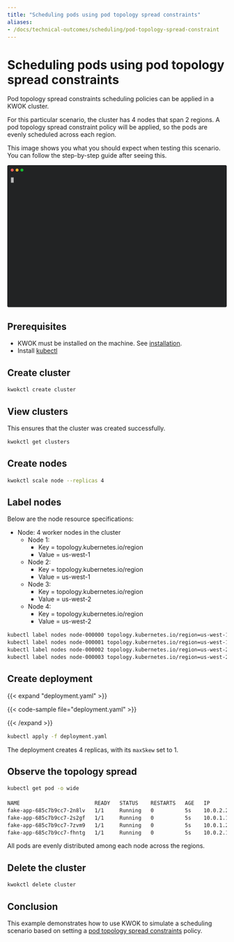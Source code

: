 ```yaml
---
title: "Scheduling pods using pod topology spread constraints"
aliases:
- /docs/technical-outcomes/scheduling/pod-topology-spread-constraint
---
```


# Scheduling pods using pod topology spread constraints

Pod topology spread constraints scheduling policies can be applied in a KWOK cluster.

For this particular scenario, the cluster has 4 nodes that span 2 regions.
A pod topology spread constraint policy will be applied, so the pods are evenly scheduled across each region.

This image shows you what you should expect when testing this scenario.
You can follow the step-by-step guide after seeing this.

<img width="700px" src="pod-topology-spread-constraint.svg">

## Prerequisites

- KWOK must be installed on the machine. See [installation](https://kwok.sigs.k8s.io/docs/user/installation/).
- Install [kubectl](https://kubernetes.io/docs/tasks/tools/install-kubectl-linux/)

## Create cluster

```bash
kwokctl create cluster
```

## View clusters

This ensures that the cluster was created successfully.

```bash
kwokctl get clusters
```

## Create nodes

```bash
kwokctl scale node --replicas 4
```

## Label nodes

Below are the node resource specifications:

- Node: 4 worker nodes in the cluster
  - Node 1: 
    - Key = topology.kubernetes.io/region
    - Value = us-west-1
  - Node 2: 
    - Key = topology.kubernetes.io/region
    - Value = us-west-1
  - Node 3:
    - Key = topology.kubernetes.io/region
    - Value = us-west-2
  - Node 4:
    - Key = topology.kubernetes.io/region
    - Value = us-west-2

```bash
kubectl label nodes node-000000 topology.kubernetes.io/region=us-west-1
kubectl label nodes node-000001 topology.kubernetes.io/region=us-west-1
kubectl label nodes node-000002 topology.kubernetes.io/region=us-west-2
kubectl label nodes node-000003 topology.kubernetes.io/region=us-west-2
```

## Create deployment

{{< expand "deployment.yaml" >}}

{{< code-sample file="deployment.yaml" >}}

{{< /expand >}}

```bash
kubectl apply -f deployment.yaml
```

The deployment creates 4 replicas, with its `maxSkew` set to 1.

## Observe the topology spread

```bash
kubectl get pod -o wide

NAME                        READY   STATUS    RESTARTS   AGE   IP         NODE          NOMINATED NODE   READINESS GATES
fake-app-685c7b9cc7-2n8lv   1/1     Running   0          5s    10.0.2.2   node-000002   <none>           <none>
fake-app-685c7b9cc7-2s2gf   1/1     Running   0          5s    10.0.1.1   node-000001   <none>           <none>
fake-app-685c7b9cc7-7zvm9   1/1     Running   0          5s    10.0.1.2   node-000001   <none>           <none>
fake-app-685c7b9cc7-fhntg   1/1     Running   0          5s    10.0.2.1   node-000002   <none>           <none>
```

All pods are evenly distributed among each node across the regions.

## Delete the cluster

```bash
kwokctl delete cluster
```

## Conclusion

This example demonstrates how to use KWOK to simulate a scheduling
scenario based on setting a [pod topology spread constraints](https://kubernetes.io/docs/concepts/scheduling-eviction/topology-spread-constraints/) policy.
